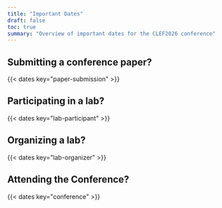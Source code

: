 ```yaml
---
title: "Important Dates"
draft: false
toc: true
summary: "Overview of important dates for the CLEF2026 conference"
---
```


## Submitting a conference paper?
{{< dates key="paper-submission" >}}

## Participating in a lab?
{{< dates key="lab-participant" >}}

## Organizing a lab?
{{< dates key="lab-organizer" >}}

## Attending the Conference?
{{< dates key="conference" >}}